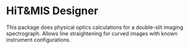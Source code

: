 # HiT&MIS Designer
This package does physical optics calculations for a double-slit imaging spectrograph.
Allows line straightening for curved images with known instrument configurations.
